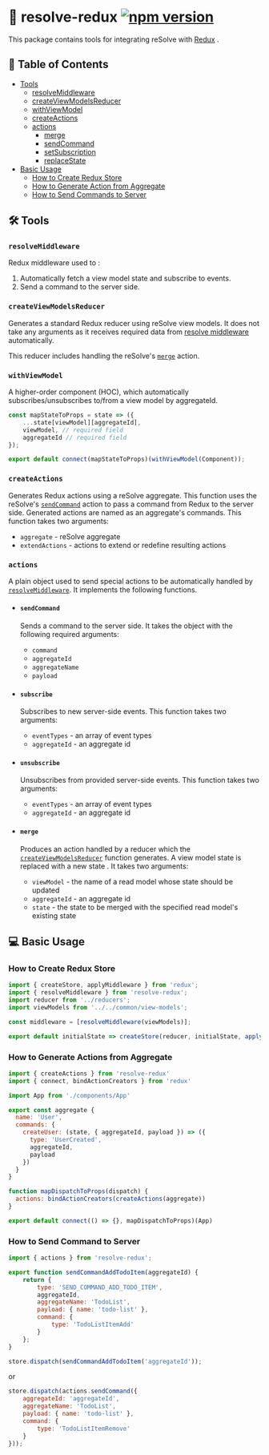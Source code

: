 # **🔩 resolve-redux** [![npm version](https://badge.fury.io/js/resolve-redux.svg)](https://badge.fury.io/js/resolve-redux)

This package contains tools for integrating reSolve with [Redux](http://redux.js.org/) .
## **📑 Table of Contents**
* [Tools](#-tools)
  * [resolveMiddleware](#resolvemiddleware)
  * [createViewModelsReducer](#createviewmodelsreducer)
  * [withViewModel](#withviewmodel)
  * [createActions](#createactions)
  * [actions](#actions)
    * [merge](#merge)
    * [sendCommand](#sendcommand)
    * [setSubscription](#setsubscription)
    * [replaceState](#replaceState)
* [Basic Usage](#-basic-usage)
  * [How to Create Redux Store](#how-to-create-redux-store)
  * [How to Generate Action from Aggregate](#how-to-generate-action-from-aggregate)
  * [How to Send Commands to Server](#how-to-send-commands-to-server)

## 🛠 Tools
### `resolveMiddleware`  
 
  Redux middleware used to
: 
  1) Automatically fetch a view model state and subscribe to events. 
  2) Send a command to the server side.

### `createViewModelsReducer`  

  Generates a standard Redux reducer using reSolve view models. It does not take any arguments as it receives required data from [resolve middleware](#resolvemiddleware) automatically.  

  This reducer includes handling the reSolve's [`merge`](#merge) action.

### `withViewModel`  
A higher-order component (HOC), which automatically subscribes/unsubscribes to/from a view model by aggregateId.

```js
const mapStateToProps = state => ({
	...state[viewModel][aggregateId],
    viewModel, // required field
    aggregateId // required field
});

export default connect(mapStateToProps)(withViewModel(Component));
```

### `createActions`   

  Generates Redux actions using a reSolve aggregate. This function uses the reSolve's [`sendCommand`](#sendcommand) action to pass a command from Redux to the server side. Generated actions are named as an aggregate's commands. This function takes two arguments:
  * `aggregate` -  reSolve aggregate 
  * `extendActions` - actions to extend or redefine resulting actions

### `actions`  

  A plain object used to send special actions to be automatically handled by [`resolveMiddleware`](#resolvemiddleware). It implements the following functions.
  
  * #### `sendCommand`  
    Sends a command to the server side. It takes the object with the following required arguments:  
    *  `command` 
    *  `aggregateId` 
    *  `aggregateName`
    *  `payload`
        
  * #### `subscribe`  
  
    Subscribes to new server-side events. This function takes two arguments:
     *  `eventTypes` - an array of event types
    *  `aggregateId` - an aggregate id

 * #### `unsubscribe`  
  
    Unsubscribes from provided server-side events. This function takes two arguments:
    *  `eventTypes` - an array of event types
    *  `aggregateId` - an aggregate id


 * #### `merge`  
    
    Produces an action handled by a reducer which the [`createViewModelsReducer`](#createviewmodelsreducer) function generates. A view model state is replaced with a new state
. It takes two arguments:
    *  `viewModel` -  the name of a read model whose state should be updated  
    *  `aggregateId` - an aggregate id
    *  `state` - the state to be merged with the specified read model's existing state  


## 💻 Basic Usage

### How to Create Redux Store

  ``` js
import { createStore, applyMiddleware } from 'redux';
import { resolveMiddleware } from 'resolve-redux';
import reducer from '../reducers';
import viewModels from '../../common/view-models';

const middleware = [resolveMiddleware(viewModels)];

export default initialState => createStore(reducer, initialState, applyMiddleware(...middleware));
  ```

### How to Generate Actions from Aggregate
```js
import { createActions } from 'resolve-redux'
import { connect, bindActionCreators } from 'redux'

import App from './components/App'

export const aggregate {
  name: 'User',
  commands: {
    createUser: (state, { aggregateId, payload }) => ({
      type: 'UserCreated',
      aggregateId,
      payload
    })
  }
}

function mapDispatchToProps(dispatch) {
  actions: bindActionCreators(createActions(aggregate))
}

export default connect(() => {}, mapDispatchToProps)(App)
```

### How to Send Command to Server
```js
import { actions } from 'resolve-redux';

export function sendCommandAddTodoItem(aggregateId) {
    return {
        type: 'SEND_COMMAND_ADD_TODO_ITEM',
        aggregateId,
        aggregateName: 'TodoList',
        payload: { name: 'todo-list' },
        command: {
            type: 'TodoListItemAdd'
        }
    };
}

store.dispatch(sendCommandAddTodoItem('aggregateId'));
```
or
```js
store.dispatch(actions.sendCommand({
    aggregateId: 'aggregateId',
    aggregateName: 'TodoList',
    payload: { name: 'todo-list' },
    command: {
        type: 'TodoListItemRemove'
    }
}));
```
